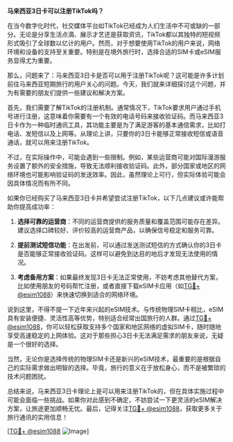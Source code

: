 **马来西亚3日卡可以注册TikTok吗？**

在当今数字化时代，社交媒体平台如TikTok已经成为人们生活中不可或缺的一部分。无论是分享生活点滴、展示才艺还是获取资讯，TikTok都以其独特的短视频形式吸引了全球数以亿计的用户。然而，对于想要使用TikTok的用户来说，网络环境和设备的支持至关重要。特别是在境外旅行时，选择合适的SIM卡或eSIM服务显得尤为重要。

那么，问题来了：马来西亚3日卡是否可以用于注册TikTok呢？这可能是许多计划前往马来西亚短期旅行的用户关心的问题。今天，我们就来详细探讨这个问题，并为有需要的朋友们提供一些建议和解决方案。

首先，我们需要了解TikTok的注册机制。通常情况下，TikTok要求用户通过手机号进行注册，这意味着你需要有一个有效的电话号码来接收验证码。而马来西亚3日卡作为一种临时通讯工具，其功能主要是为了满足游客的基本通信需求，比如打电话、发短信以及上网等。从理论上讲，只要你的3日卡能够正常接收短信或语音通话，就可以用来注册TikTok。

不过，在实际操作中，可能会遇到一些限制。例如，某些运营商可能对国际漫游服务设置了额外的安全措施，导致无法顺利接收验证码。此外，部分国家或地区的网络环境也可能影响验证码的发送效率。因此，虽然理论上可行，但实际体验可能会因具体情况而有所不同。

如果你已经购买了马来西亚3日卡并希望尝试注册TikTok，以下几点建议或许能帮助你提高成功率：

1. **选择可靠的运营商**：不同的运营商提供的服务质量和覆盖范围可能存在差异。建议选择口碑较好、评价较高的运营商产品，以确保信号稳定和服务可靠。
   
2. **提前测试短信功能**：在出发前，可以通过发送测试短信的方式确认你的3日卡是否能够正常接收验证码。这样可以避免到达目的地后才发现无法使用的情况。

3. **考虑备用方案**：如果最终发现3日卡无法正常使用，不妨考虑其他替代方案，比如使用朋友的号码帮忙注册，或者直接下载eSIM卡应用（如[TG💪+ @esim1088](https://t.me/s/esim1088)）来快速切换到适合的网络环境。

说到这里，不得不提一下近年来兴起的eSIM技术。与传统物理SIM卡相比，eSIM具有安装便捷、灵活性高等优势，特别适合经常出国旅行的人群。通过[TG💪+ @esim1088](https://t.me/s/esim1088)，你可以轻松获取支持多个国家和地区网络的虚拟SIM卡，随时随地享受高速稳定的上网体验。这对于那些担心3日卡无法满足需求的朋友来说，无疑是一个很好的选择。

当然，无论你是选择传统的物理SIM卡还是新兴的eSIM技术，最重要的是根据自己的实际需求做出明智的选择。毕竟，旅行的意义在于放松身心，而不是被繁琐的技术问题困扰。

总结来说，马来西亚3日卡理论上是可以用来注册TikTok的，但在具体实施过程中可能会面临一些挑战。如果你对此感到不确定，不妨尝试一下更灵活的eSIM解决方案，让旅途更加顺畅无忧。最后，记得关注[TG💪+ @esim1088](https://t.me/s/esim1088)，获取更多关于旅行通讯的实用信息！

[[TG💪+ @esim1088](https://t.me/s/esim1088) ![Image](https://i.postimg.cc/4NQfJmqS/Snipaste-2025-05-13-00-14-12.png)]